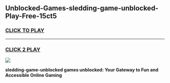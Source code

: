 
## Unblocked-Games-sledding-game-unblocked-Play-Free-15ct5
<h3>
<a href="https://premium76.site?title=sledding-game-unblocked&ref=21A">CLICK TO PLAY</a></h3>
<hr>

<h3>
<a href="https://premium76.site?title=sledding-game-unblocked&ref=21A">CLICK 2 PLAY</a>
  
</h3>

<a href="https://premium76.site?title=sledding-game-unblocked&ref=21A"><img src="https://clearcache.store/games.png"></a>


**sledding-game-unblocked games unblocked: Your Gateway to Fun and Accessible Online Gaming**
